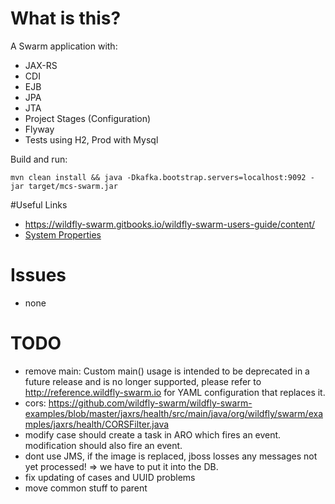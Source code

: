 # What is this?

A Swarm application with:

- JAX-RS
- CDI
- EJB
- JPA
- JTA
- Project Stages (Configuration)
- Flyway
- Tests using H2, Prod with Mysql

Build and run:

    mvn clean install && java -Dkafka.bootstrap.servers=localhost:9092 -jar target/mcs-swarm.jar

#Useful Links

- https://wildfly-swarm.gitbooks.io/wildfly-swarm-users-guide/content/
- [System Properties](https://wildfly-swarm.gitbooks.io/wildfly-swarm-users-guide/content/configuration_properties.html)

# Issues

- none

# TODO

- remove main: Custom main() usage is intended to be deprecated in a future release and is no longer supported,
               please refer to http://reference.wildfly-swarm.io for YAML configuration that replaces it.
- cors: https://github.com/wildfly-swarm/wildfly-swarm-examples/blob/master/jaxrs/health/src/main/java/org/wildfly/swarm/examples/jaxrs/health/CORSFilter.java
- modify case should create a task in ARO which fires an event. modification should also fire an event.
- dont use JMS, if the image is replaced, jboss losses any messages not yet processed! => we have to put it into the DB.
- fix updating of cases and UUID problems
- move common stuff to parent
